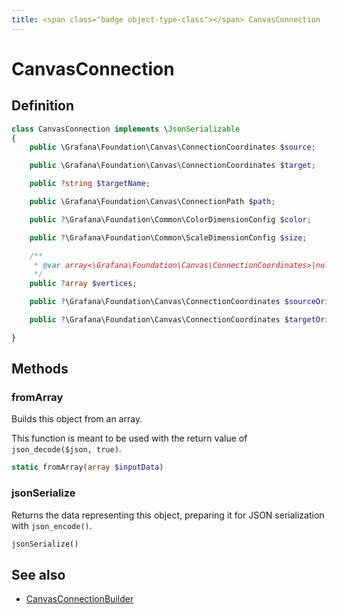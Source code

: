 ```yaml
---
title: <span class="badge object-type-class"></span> CanvasConnection
---
```

# <span class="badge object-type-class"></span> CanvasConnection

## Definition

```php
class CanvasConnection implements \JsonSerializable
{
    public \Grafana\Foundation\Canvas\ConnectionCoordinates $source;

    public \Grafana\Foundation\Canvas\ConnectionCoordinates $target;

    public ?string $targetName;

    public \Grafana\Foundation\Canvas\ConnectionPath $path;

    public ?\Grafana\Foundation\Common\ColorDimensionConfig $color;

    public ?\Grafana\Foundation\Common\ScaleDimensionConfig $size;

    /**
     * @var array<\Grafana\Foundation\Canvas\ConnectionCoordinates>|null
     */
    public ?array $vertices;

    public ?\Grafana\Foundation\Canvas\ConnectionCoordinates $sourceOriginal;

    public ?\Grafana\Foundation\Canvas\ConnectionCoordinates $targetOriginal;

}
```
## Methods

### <span class="badge object-method"></span> fromArray

Builds this object from an array.

This function is meant to be used with the return value of `json_decode($json, true)`.

```php
static fromArray(array $inputData)
```

### <span class="badge object-method"></span> jsonSerialize

Returns the data representing this object, preparing it for JSON serialization with `json_encode()`.

```php
jsonSerialize()
```

## See also

 * <span class="badge builder"></span> [CanvasConnectionBuilder](./builder-CanvasConnectionBuilder.md)
